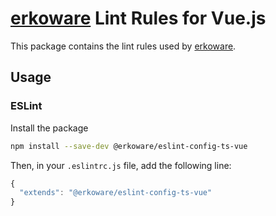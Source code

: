 # [erkoware](https://www.erkoware.de) Lint Rules for Vue.js

This package contains the lint rules used by [erkoware](https://www.erkoware.de).

## Usage

### ESLint

Install the package

```bash
npm install --save-dev @erkoware/eslint-config-ts-vue
```

Then, in your `.eslintrc.js` file, add the following line:

```js
{
  "extends": "@erkoware/eslint-config-ts-vue"
}

```
